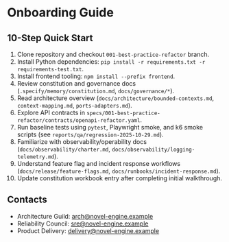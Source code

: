 # Onboarding Guide

## 10-Step Quick Start
1. Clone repository and checkout `001-best-practice-refactor` branch.
2. Install Python dependencies: `pip install -r requirements.txt -r requirements-test.txt`.
3. Install frontend tooling: `npm install --prefix frontend`.
4. Review constitution and governance docs (`.specify/memory/constitution.md`, `docs/governance/*`).
5. Read architecture overview (`docs/architecture/bounded-contexts.md`, `context-mapping.md`, `ports-adapters.md`).
6. Explore API contracts in `specs/001-best-practice-refactor/contracts/openapi-refactor.yaml`.
7. Run baseline tests using `pytest`, Playwright smoke, and k6 smoke scripts (see `reports/qa/regression-2025-10-29.md`).
8. Familiarize with observability/operability docs (`docs/observability/charter.md`, `docs/observability/logging-telemetry.md`).
9. Understand feature flag and incident response workflows (`docs/release/feature-flags.md`, `docs/runbooks/incident-response.md`).
10. Update constitution workbook entry after completing initial walkthrough.

## Contacts
- Architecture Guild: arch@novel-engine.example
- Reliability Council: sre@novel-engine.example
- Product Delivery: delivery@novel-engine.example

